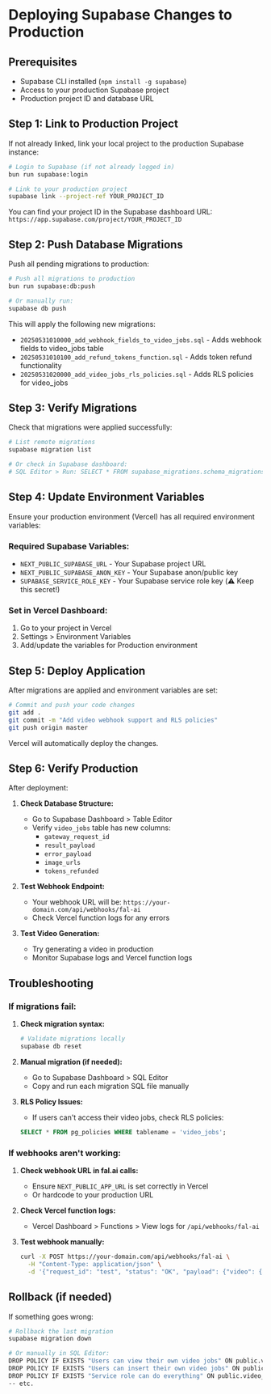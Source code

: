 # Deploying Supabase Changes to Production

## Prerequisites
- Supabase CLI installed (`npm install -g supabase`)
- Access to your production Supabase project
- Production project ID and database URL

## Step 1: Link to Production Project

If not already linked, link your local project to the production Supabase instance:

```bash
# Login to Supabase (if not already logged in)
bun run supabase:login

# Link to your production project
supabase link --project-ref YOUR_PROJECT_ID
```

You can find your project ID in the Supabase dashboard URL: `https://app.supabase.com/project/YOUR_PROJECT_ID`

## Step 2: Push Database Migrations

Push all pending migrations to production:

```bash
# Push all migrations to production
bun run supabase:db:push

# Or manually run:
supabase db push
```

This will apply the following new migrations:
- `20250531010000_add_webhook_fields_to_video_jobs.sql` - Adds webhook fields to video_jobs table
- `20250531010100_add_refund_tokens_function.sql` - Adds token refund functionality
- `20250531020000_add_video_jobs_rls_policies.sql` - Adds RLS policies for video_jobs

## Step 3: Verify Migrations

Check that migrations were applied successfully:

```bash
# List remote migrations
supabase migration list

# Or check in Supabase dashboard:
# SQL Editor > Run: SELECT * FROM supabase_migrations.schema_migrations;
```

## Step 4: Update Environment Variables

Ensure your production environment (Vercel) has all required environment variables:

### Required Supabase Variables:
- `NEXT_PUBLIC_SUPABASE_URL` - Your Supabase project URL
- `NEXT_PUBLIC_SUPABASE_ANON_KEY` - Your Supabase anon/public key
- `SUPABASE_SERVICE_ROLE_KEY` - Your Supabase service role key (⚠️ Keep this secret!)

### Set in Vercel Dashboard:
1. Go to your project in Vercel
2. Settings > Environment Variables
3. Add/update the variables for Production environment

## Step 5: Deploy Application

After migrations are applied and environment variables are set:

```bash
# Commit and push your code changes
git add .
git commit -m "Add video webhook support and RLS policies"
git push origin master
```

Vercel will automatically deploy the changes.

## Step 6: Verify Production

After deployment:

1. **Check Database Structure:**
   - Go to Supabase Dashboard > Table Editor
   - Verify `video_jobs` table has new columns:
     - `gateway_request_id`
     - `result_payload`
     - `error_payload`
     - `image_urls`
     - `tokens_refunded`

2. **Test Webhook Endpoint:**
   - Your webhook URL will be: `https://your-domain.com/api/webhooks/fal-ai`
   - Check Vercel function logs for any errors

3. **Test Video Generation:**
   - Try generating a video in production
   - Monitor Supabase logs and Vercel function logs

## Troubleshooting

### If migrations fail:

1. **Check migration syntax:**
   ```bash
   # Validate migrations locally
   supabase db reset
   ```

2. **Manual migration (if needed):**
   - Go to Supabase Dashboard > SQL Editor
   - Copy and run each migration SQL file manually

3. **RLS Policy Issues:**
   - If users can't access their video jobs, check RLS policies:
   ```sql
   SELECT * FROM pg_policies WHERE tablename = 'video_jobs';
   ```

### If webhooks aren't working:

1. **Check webhook URL in fal.ai calls:**
   - Ensure `NEXT_PUBLIC_APP_URL` is set correctly in Vercel
   - Or hardcode to your production URL

2. **Check Vercel function logs:**
   - Vercel Dashboard > Functions > View logs for `/api/webhooks/fal-ai`

3. **Test webhook manually:**
   ```bash
   curl -X POST https://your-domain.com/api/webhooks/fal-ai \
     -H "Content-Type: application/json" \
     -d '{"request_id": "test", "status": "OK", "payload": {"video": {"url": "test"}}}'
   ```

## Rollback (if needed)

If something goes wrong:

```bash
# Rollback the last migration
supabase migration down

# Or manually in SQL Editor:
DROP POLICY IF EXISTS "Users can view their own video jobs" ON public.video_jobs;
DROP POLICY IF EXISTS "Users can insert their own video jobs" ON public.video_jobs;
DROP POLICY IF EXISTS "Service role can do everything" ON public.video_jobs;
-- etc.
```